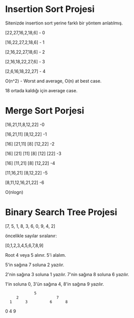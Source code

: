 # Insertion Sort Projesi
Sitenizde insertion sort yerine farklı bir yöntem anlatılmış.

[22,27,16,2,18,6] - 0

[16,22,27,2,18,6] - 1

[2,16,22,27,18,6] - 2

[2,16,18,22,27,6] - 3

[2,6,16,18,22,27] - 4

O(n^2) - Worst and average, O(n) at best case.

18 ortada kaldığı için average case.

# Merge Sort Porjesi

[16,21,11,8,12,22] -0

[16,21,11]   [8,12,22] -1

[16]     [21,11]      [8]     [12,22] -2

[16]     [21] [11]         [8]     [12]    [22] -3

[16]  [11,21]         [8] [12,22] -4

[11,16,21]   [8,12,22] -5

[8,11,12,16,21,22] -6

O(nlogn) 

# Binary Search Tree Projesi

 [7, 5, 1, 8, 3, 6, 0, 9, 4, 2]

 öncelikle sayılar sıralanır:

 [0,1,2,3,4,5,6,7,8,9]

 Root 4 veya 5 alınır. 5'i alalım.

 5'in sağına 7 soluna 2 yazılır.

 2'nin sağına 3 soluna 1 yazılır. 7'nin sağına 8 soluna 6 yazılır.

 1'in soluna 0, 3'ün sağına 4, 8'in sağına 9 yazılır.

                 5
         2                 7
      1      3          6      8      
   0            4                 9